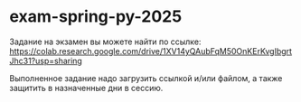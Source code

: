 # exam-spring-py-2025

Задание на экзамен вы можете найти по ссылке: https://colab.research.google.com/drive/1XV14yQAubFqM50OnKErKvgIbgrtJhc31?usp=sharing

Выполненное задание надо загрузить ссылкой и/или файлом, а также защитить в назначенные дни в сессию.
